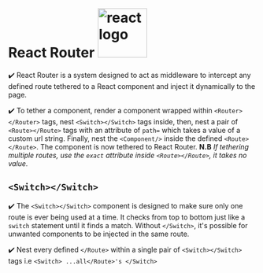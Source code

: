 
# React Router <img src="https://reactrouter.com/twitterimage.jpg" alt="react logo" width="100"/>

:heavy_check_mark: React Router is a system designed to act as middleware to intercept any defined route tethered to a React component
		  and inject it dynamically to the page.

:heavy_check_mark: To tether a component, render a component wrapped within ```<Router></Router>``` tags, nest ```<Switch></Switch>``` tags inside, 
		then, nest a pair of ```<Route></Route>``` tags with an attribute of ```path=``` which takes a value of a custom url string. 
		Finally, nest the ```<Component/>``` inside the defined ```<Route></Route>```. The component is now tethered to React Router.
		**N.B** *If tethering multiple routes, use the ```exact``` attribute inside ```<Route></Route>```, it takes no value.*



## ```<Switch></Switch>```

:heavy_check_mark: The ```<Switch></Switch>``` component is designed to make sure only one route is ever being used at a time. 
		It checks from top to bottom just like a ```switch``` statement until it finds a match. 
		Without ```</Switch>```, it's possible for unwanted components to be injected in the same route.

:heavy_check_mark: Nest every defined ```</Route>``` within a single pair of ```<Switch></Switch>``` tags i.e ```<Switch> ...all</Route>'s </Switch>```




